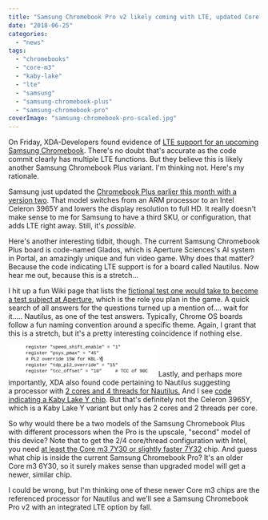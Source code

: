 ```yaml
---
title: "Samsung Chromebook Pro v2 likely coming with LTE, updated Core m3 chip"
date: "2018-06-25"
categories: 
  - "news"
tags: 
  - "chromebooks"
  - "core-m3"
  - "kaby-lake"
  - "lte"
  - "samsung"
  - "samsung-chromebook-plus"
  - "samsung-chromebook-pro"
coverImage: "samsung-chromebook-pro-scaled.jpg"
---
```


On Friday, XDA-Developers found evidence of [LTE support for an upcoming Samsung Chromebook](https://www.xda-developers.com/samsung-chromebook-plus-v2-lte/). There's no doubt that's accurate as the code commit clearly has multiple LTE functions. But they believe this is likely another Samsung Chromebook Plus variant. I'm thinking not. Here's my rationale.

Samsung just updated the [Chromebook Plus earlier this month with a version two](https://www.aboutchromebooks.com/news/samsung-chromebook-plus-v2-release-date-price/). That model switches from an ARM processor to an Intel Celeron 3965Y and lowers the display resolution to full HD. It really doesn't make sense to me for Samsung to have a third SKU, or configuration, that adds LTE right away. Still, it's _possible_.

Here's another interesting tidbit, though. The current Samsung Chromebook Plus board is code-named Glados, which is Aperture Sciences's AI system in Portal, an amazingly unique and fun video game. Why does that matter? Because the code indicating LTE support is for a board called Nautilus. Now hear me out, because this is a stretch...

I hit up a fun Wiki page that lists the [fictional test one would take to become a test subject at Aperture](http://combineoverwiki.net/wiki/Enrichment_Center_Test_Subject_Application_Process), which is the role you plan in the game. A quick search of all answers for the questions turned up a mention of.... wait for it..... Nautilus, as one of the test answers. Typically, Chrome OS boards follow a fun naming convention around a specific theme. Again, I grant that this is a stretch, but it's a pretty interesting coincidence if nothing else.

[![](images/nautilus-kby-speed-shift-300x64.png)](https://www.aboutchromebooks.com/news/samsung-chromebook-v2-lte-core-m3/attachment/nautilus-kby-speed-shift/)Lastly, and perhaps more importantly, XDA also found code pertaining to Nautilus suggesting a processor with [2 cores and 4 threads for Nautilus.](https://chromium-review.googlesource.com/c/chromiumos/overlays/board-overlays/+/1109447) And I see [code indicating a Kaby Lake Y chip](https://review.coreboot.org/#/c/coreboot/+/27147/5/src/mainboard/google/poppy/variants/nautilus/devicetree.cb). But that's definitely not the Celeron 3965Y, which is a Kaby Lake Y variant but only has 2 cores and 2 threads per core.

So why would there be a two models of the Samsung Chromebook Plus with different processors when the Pro is the upscale, "second" model of this device? Note that to get the 2/4 core/thread configuration with Intel, you need [at least the Core m3 7Y30 or slightly faster 7Y32](https://en.wikichip.org/wiki/intel/cores/kaby_lake_y) chip. And guess what chip is inside the current Samsung Chromebook Pro? It's an older Core m3 6Y30, so it surely makes sense than upgraded model will get a newer, similar chip.

I could be wrong, but I'm thinking one of these newer Core m3 chips are the referenced processor for Nautilus and we'll see a Samsung Chromebook Pro v2 with an integrated LTE option by fall.
